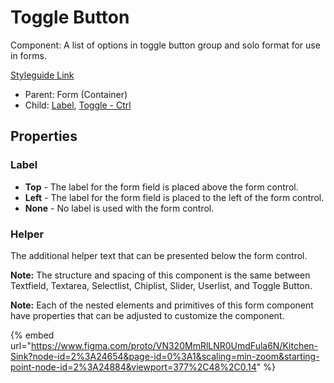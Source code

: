 # Toggle Button

Component: A list of options in toggle button group and solo format for use in forms.

[Styleguide Link](https://zpl.io/29dzJAe)

* Parent: Form (Container)
* Child: [Label](../../overview/label.md), [Toggle - Ctrl](../../overview/toggle/)

## Properties

### Label

* **Top** - The label for the form field is placed above the form control.
* **Left** - The label for the form field is placed to the left of the form control.
* **None** - No label is used with the form control.

### Helper

The additional helper text that can be presented below the form control.

**Note:** The structure and spacing of this component is the same between Textfield, Textarea, Selectlist, Chiplist, Slider, Userlist, and Toggle Button.

**Note:** Each of the nested elements and primitives of this form component have properties that can be adjusted to customize the component.



{% embed url="https://www.figma.com/proto/VN320MmRlLNR0UmdFula6N/Kitchen-Sink?node-id=2%3A24654&page-id=0%3A1&scaling=min-zoom&starting-point-node-id=2%3A24884&viewport=377%2C48%2C0.14" %}
